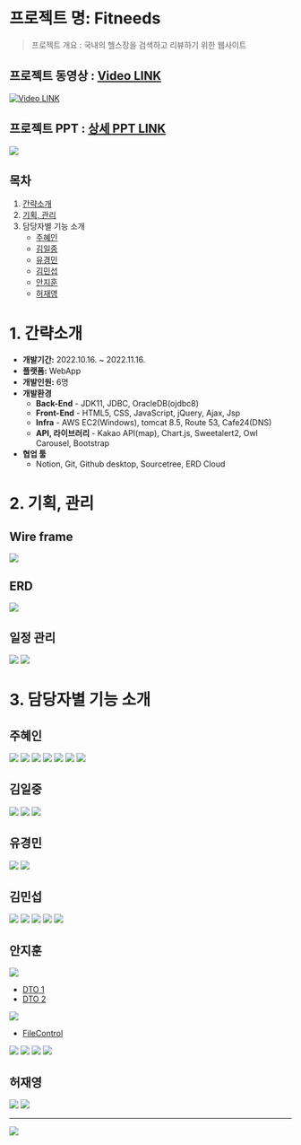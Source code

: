 # 프로젝트 명: Fitneeds
> 프로젝트 개요 : 국내의 헬스장을 검색하고 리뷰하기 위한 웹사이트
## 프로젝트 동영상 : [Video LINK](https://youtu.be/oI45bV9YOOE?t=0s)
[![Video LINK](http://img.youtube.com/vi/oI45bV9YOOE/0.jpg)](https://youtu.be/oI45bV9YOOE?t=0s)

## 프로젝트 PPT : [상세 PPT LINK](https://docs.google.com/presentation/d/1xKxYKvy8pWd5LdQqfScoInCB34KEEAeM/edit?usp=sharing&ouid=111780926031687358017&rtpof=true&sd=true)

<img src="https://img1.daumcdn.net/thumb/R1280x0/?scode=mtistory2&fname=https%3A%2F%2Fblog.kakaocdn.net%2Fdn%2FcK4Drc%2FbtrWqDOPlNh%2FHpQkHRu3grH1kHF1bSdds0%2Fimg.png">

## 목차
1. [간략소개](https://github.com/hye-github/KH-semi-project#1-%EA%B0%84%EB%9E%B5%EC%86%8C%EA%B0%9C)
2. [기획, 관리](https://github.com/hye-github/KH-semi-projecthye-github/KH-semi-project#2-%EA%B8%B0%ED%9A%8D-%EA%B4%80%EB%A6%AC)
3. 담당자별 기능 소개
    - [주혜인](https://github.com/hye-github/KH-semi-project#%EC%A3%BC%ED%98%9C%EC%9D%B8)
    - [김일중](https://github.com/hye-github/KH-semi-project#%EA%B9%80%EC%9D%BC%EC%A4%91)
    - [유경민](https://github.com/hye-github/KH-semi-project#%EC%9C%A0%EA%B2%BD%EB%AF%BC)
    - [김민섭](https://github.com/hye-github/KH-semi-project#%EA%B9%80%EB%AF%BC%EC%84%AD)
    - [안지훈](https://github.com/hye-github/KH-semi-project#%EC%95%88%EC%A7%80%ED%9B%88)
    - [허재영](https://github.com/hye-github/KH-semi-project#%ED%97%88%EC%9E%AC%EC%98%81)


# 1. 간략소개
- **개발기간:** 2022.10.16. ~ 2022.11.16.
- **플랫폼:** WebApp
- **개발인원:** 6명
- **개발환경**
  - **Back-End** - JDK11, JDBC, OracleDB(ojdbc8)
  - **Front-End** - HTML5, CSS, JavaScript, jQuery, Ajax, Jsp
  - **Infra** - AWS EC2(Windows), tomcat 8.5, Route 53, Cafe24(DNS)
  - **API, 라이브러리** - Kakao API(map), Chart.js, Sweetalert2, Owl Carousel, Bootstrap
- **협업 툴**
  - Notion, Git, Github desktop, Sourcetree, ERD Cloud
  
# 2. 기획, 관리

## Wire frame
<img src="https://img1.daumcdn.net/thumb/R1280x0/?scode=mtistory2&fname=https%3A%2F%2Fblog.kakaocdn.net%2Fdn%2FbpKz3j%2FbtrWsjBQIZZ%2FlBeYqNYUFYIrkDkTPn5Gb0%2Fimg.png">  

## ERD
<img src="https://img1.daumcdn.net/thumb/R1280x0/?scode=mtistory2&fname=https%3A%2F%2Fblog.kakaocdn.net%2Fdn%2F8nib4%2FbtrWsjPlSGM%2FHOiHQpvKGzNxAIgJujoBk0%2Fimg.png"> 

## 일정 관리   
<img src="https://img1.daumcdn.net/thumb/R1280x0/?scode=mtistory2&fname=https%3A%2F%2Fblog.kakaocdn.net%2Fdn%2FtbFJt%2FbtrWlmG8zY5%2FwfLc1ykruGv2PMDUiMHNnk%2Fimg.png">
<img src="https://img1.daumcdn.net/thumb/R1280x0/?scode=mtistory2&fname=https%3A%2F%2Fblog.kakaocdn.net%2Fdn%2Fb1fn8g%2FbtrWpZq9fS2%2FHIxQR2P0vQg0doiZMKCmn1%2Fimg.png">

# 3. 담당자별 기능 소개

## 주혜인

<img src="https://img1.daumcdn.net/thumb/R1280x0/?scode=mtistory2&fname=https%3A%2F%2Fblog.kakaocdn.net%2Fdn%2FbBlhZH%2FbtrWqpC6ZtU%2Ftwd4khD9EPpAdmSaijEyD0%2Fimg.png">
<img src="https://img1.daumcdn.net/thumb/R1280x0/?scode=mtistory2&fname=https%3A%2F%2Fblog.kakaocdn.net%2Fdn%2Fl8cEg%2FbtrWkvEkAzZ%2FRtGpwbqzDKLtsQtD6lekAK%2Fimg.png">
<img src="https://img1.daumcdn.net/thumb/R1280x0/?scode=mtistory2&fname=https%3A%2F%2Fblog.kakaocdn.net%2Fdn%2FcvkP9E%2FbtrWpn6CLxQ%2FVmY3jNJUGr4s4i9BPMGSA1%2Fimg.png">
<img src="https://img1.daumcdn.net/thumb/R1280x0/?scode=mtistory2&fname=https%3A%2F%2Fblog.kakaocdn.net%2Fdn%2Fb8q4n0%2FbtrWnpcBdlJ%2FcGJI5uySRROIwfRnCBkcD0%2Fimg.png">
<img src="https://img1.daumcdn.net/thumb/R1280x0/?scode=mtistory2&fname=https%3A%2F%2Fblog.kakaocdn.net%2Fdn%2Fb0l6Ye%2FbtrWrIu4EUX%2FQH9epBcIXaid5XtL8wqUqK%2Fimg.png">
<img src="https://img1.daumcdn.net/thumb/R1280x0/?scode=mtistory2&fname=https%3A%2F%2Fblog.kakaocdn.net%2Fdn%2FbiiRnK%2FbtrWlmf8JdM%2FQmvdz45itktrMLFb7YJkh1%2Fimg.png">
<img src="https://img1.daumcdn.net/thumb/R1280x0/?scode=mtistory2&fname=https%3A%2F%2Fblog.kakaocdn.net%2Fdn%2FbSp1Fd%2FbtrWr7Bs85i%2FRDjFd7L7R4FyqOjj3hkHr1%2Fimg.png">

## 김일중

<img src="https://img1.daumcdn.net/thumb/R1280x0/?scode=mtistory2&fname=https%3A%2F%2Fblog.kakaocdn.net%2Fdn%2FPPeK3%2FbtrWllIfprY%2FCuxgQzZEVH5lh69TkS3kDk%2Fimg.png">
<img src="https://img1.daumcdn.net/thumb/R1280x0/?scode=mtistory2&fname=https%3A%2F%2Fblog.kakaocdn.net%2Fdn%2FuaAaA%2FbtrWnnZ56WI%2FNGk7vNk0wikz5526mMDGdk%2Fimg.png">
<img src="https://img1.daumcdn.net/thumb/R1280x0/?scode=mtistory2&fname=https%3A%2F%2Fblog.kakaocdn.net%2Fdn%2FQAUcF%2FbtrWsj9EwZP%2FN066w6erVDKWpXXakoUpK1%2Fimg.png">

## 유경민

<img src="https://img1.daumcdn.net/thumb/R1280x0/?scode=mtistory2&fname=https%3A%2F%2Fblog.kakaocdn.net%2Fdn%2FAcXeH%2FbtrWqGLnMLh%2FYJN4Nka8Qk9kw6q5Qcqul1%2Fimg.png">
<img src="https://img1.daumcdn.net/thumb/R1280x0/?scode=mtistory2&fname=https%3A%2F%2Fblog.kakaocdn.net%2Fdn%2F1RN0r%2FbtrWq3zwbU1%2F5TPeOfHPkgQBsmQmFWtoe0%2Fimg.png">

## 김민섭

<img src="https://img1.daumcdn.net/thumb/R1280x0/?scode=mtistory2&fname=https%3A%2F%2Fblog.kakaocdn.net%2Fdn%2FbBRvbu%2FbtrWqoYuhcC%2F2wXvZRLvTrkbX3Ux8sWcO0%2Fimg.png">
<img src="https://img1.daumcdn.net/thumb/R1280x0/?scode=mtistory2&fname=https%3A%2F%2Fblog.kakaocdn.net%2Fdn%2FeeUSIC%2FbtrWqHXNcTm%2FIMaHoBq3AdRr2I4arVnXA0%2Fimg.png">
<img src="https://img1.daumcdn.net/thumb/R1280x0/?scode=mtistory2&fname=https%3A%2F%2Fblog.kakaocdn.net%2Fdn%2Fk0bha%2FbtrWllaozwP%2Furozw7Ykr3CoAhvXnf8slK%2Fimg.png">
<img src="https://img1.daumcdn.net/thumb/R1280x0/?scode=mtistory2&fname=https%3A%2F%2Fblog.kakaocdn.net%2Fdn%2FbN9hQs%2FbtrWir9YEdd%2FDKQJ0PWQlqKKTOAbPGaqfK%2Fimg.png">
<img src="https://img1.daumcdn.net/thumb/R1280x0/?scode=mtistory2&fname=https%3A%2F%2Fblog.kakaocdn.net%2Fdn%2FbXEwbc%2FbtrWno5Mwi5%2FtWBLyBkCWkgSAfgWGYbYP0%2Fimg.png">

## 안지훈

<img src="https://img1.daumcdn.net/thumb/R1280x0/?scode=mtistory2&fname=https%3A%2F%2Fblog.kakaocdn.net%2Fdn%2FAnPLe%2FbtrWqD2nCvp%2FlMq8shsKREztQLN9dXYQ11%2Fimg.png">

- [DTO 1](https://github.com/Jihoon-An/KH_semi.project/blob/main/src/main/java/dto/ExerciseDTO.java#:~:text=public%20ExerciseDTO(-,ResultSet%20resultSet,-)%20throws%20Exception)
- [DTO 2](https://github.com/Jihoon-An/KH_semi.project/blob/main/src/main/java/dto/GymDTO.java#:~:text=public%20GymDTO(-,FileControl%20file,-)%20%7B)
<img src="https://img1.daumcdn.net/thumb/R1280x0/?scode=mtistory2&fname=https%3A%2F%2Fblog.kakaocdn.net%2Fdn%2Fo2Rcz%2FbtrWlluN5Td%2FvYk70NKMH32HEK5KKGGVG0%2Fimg.png">

- [FileControl](https://github.com/Jihoon-An/KH_semi.project/blob/main/src/main/java/commons/FileControl.java#:~:text=public%20class%20FileControl%20%7B)
<img src="https://img1.daumcdn.net/thumb/R1280x0/?scode=mtistory2&fname=https%3A%2F%2Fblog.kakaocdn.net%2Fdn%2FothfO%2FbtrWll2zGXT%2FO0kxRwLvk8My3YxihZPmB1%2Fimg.png">
<img src="https://img1.daumcdn.net/thumb/R1280x0/?scode=mtistory2&fname=https%3A%2F%2Fblog.kakaocdn.net%2Fdn%2FcofgiX%2FbtrWno5MwlF%2FrAjSGScZkhok1erOB2hpfK%2Fimg.png">
<img src="https://img1.daumcdn.net/thumb/R1280x0/?scode=mtistory2&fname=https%3A%2F%2Fblog.kakaocdn.net%2Fdn%2Fbmm2ii%2FbtrWq9zFQKW%2FLEZIODB8UM2hza05qFsEbK%2Fimg.png">
<img src="https://img1.daumcdn.net/thumb/R1280x0/?scode=mtistory2&fname=https%3A%2F%2Fblog.kakaocdn.net%2Fdn%2Fce3UMM%2FbtrWnoEFyHC%2FxiQKVbk46tpwF5LcwDrV00%2Fimg.png">

## 허재영

<img src="https://img1.daumcdn.net/thumb/R1280x0/?scode=mtistory2&fname=https%3A%2F%2Fblog.kakaocdn.net%2Fdn%2FCSckw%2FbtrWrqBg1JG%2FYFZFmHd4Fi0KQJyu7oyX6K%2Fimg.png">
<img src="https://img1.daumcdn.net/thumb/R1280x0/?scode=mtistory2&fname=https%3A%2F%2Fblog.kakaocdn.net%2Fdn%2FbooWWi%2FbtrWqqWjs5w%2FTxPZx9HMOxiPon8vmhOinK%2Fimg.png">    

***
<img src="https://img1.daumcdn.net/thumb/R1280x0/?scode=mtistory2&fname=https%3A%2F%2Fblog.kakaocdn.net%2Fdn%2FFe6Wo%2FbtrWrslywkk%2FSl5mu7NVrbbkxrKu39CLK0%2Fimg.png">
